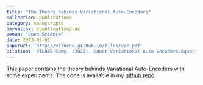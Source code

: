 ```yaml
---
title: "The Theory behinds Variational Auto-Encoders"
collection: publications
category: manuscripts
permalink: /publication/vae
venue: 'Open Science'
date: 2023-01-01
paperurl: 'http://vilhess.github.io/files/vae.pdf'
citation: 'VILHES Samy. (2023). &quot;Variational Auto-Encoders.&quot; <i>Open Science<\i>'.
---
```


This paper contains the theory behinds Variational Auto-Encoders with some experiments. The code is available in my [github repo](https://github.com/vilhess/codes/tree/main/vae).
